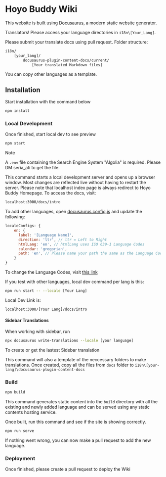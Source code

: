 # Hoyo Buddy Wiki

This website is built using [Docusaurus](https://docusaurus.io/), a modern static website generator.

Translators! Please access your language directories in `i18n\[Your_Lang]`.

Please submit your translate docs using pull request. Folder structure:

```txt
i18n/
    [your_lang]/
        docusaurus-plugin-content-docs/current/
            [Your translated Markdown files]
```

You can copy other languages as a template.

## Installation

Start installation with the command below

```bash
npm install
```

### Local Development

Once finished, start local dev to see preview

```bash
npm start
```

> [!NOTE]
> A `.env` file containing the Search Engine System "Algolia" is required. Please DM seria_ati to get the file.

This command starts a local development server and opens up a browser window. Most changes are reflected live without having to restart the server. Please note that localhost index page is always redirect to Hoyo Buddy Homepage. To access the docs, visit:

```txt
localhost:3000/docs/intro
```

To add other languages, open [docusaurus.config.js](./docusaurus.config.js) and update the following:

```javascript
localeConfigs: {
    en: {
      label: '[Language Name]',
      direction: 'ltr', // ltr = Left to Right
      htmlLang: 'en', // htmlLang uses ISO 639-1 Language Codes
      calendar: 'gregorian',
      path: 'en', // Please name your path the same as the Language Codes
    }
}
```

To change the Language Codes, visit [this link](https://www.w3schools.com/tags/ref_language_codes.asp)

If you test with other languages, local dev command per lang is this:

```bash
npm run start -- --locale [Your Lang]
```

Local Dev Link is:

```txt
localhost:3000/[Your Lang]/docs/intro
```

#### Sidebar Translations

When working with sidebar, run

```bash
npx docusaurus write-translations --locale [your language]
```

To create or get the lastest Sidebar translation

This command will also a template of the neccessary folders to make translations. Once created, copy all the files from `docs` folder to `i18n\[your-lang]\docusaurus-plugin-content-docs`

### Build

```bash
npm build
```

This command generates static content into the `build` directory with all the existing and newly added language and can be served using any static contents hosting service.

Once built, run this command and see if the site is showing correctly.

```bash
npm run serve
```

If nothing went wrong, you can now make a pull request to add the new language.

### Deployment

Once finished, please create a pull request to deploy the Wiki
